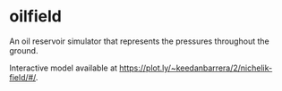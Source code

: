 # oilfield
An oil reservoir simulator that represents the pressures throughout the ground.  

Interactive model available at https://plot.ly/~keedanbarrera/2/nichelik-field/#/.  
